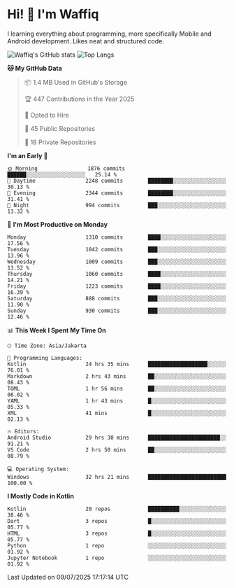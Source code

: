 
# Hi! 👋 I'm Waffiq

I learning everything about programming, more specifically Mobile and Android development. Likes neat and structured code.

<!-- Get to know more about me?

<a href="https://www.linkedin.com/in/waffiqaziz/"><img src="https://img.shields.io/static/v1?label=%20&message=LinkedIn&logo=linkedin&logoColor=white&color=0A66C2&style=for-the-badge" alt="LinkedIn"></a>
<a href="https://www.instagram.com/waffiqaziz/"><img src="https://img.shields.io/static/v1?label=%20&message=instagram&logo=instagram&logoColor=white&labelColor=%23E1306C&color=%23E1306C&style=for-the-badge" alt="Instagram"></a>
<a href="https://web.facebook.com/WaffiqAziz/"><img src="https://img.shields.io/static/v1?label=%20&message=Facebook&logo=facebook&logoColor=white&color=1877F2&style=for-the-badge" alt="Facebook"></a>
<a href="https://twitter.com/waffiqaziz"><img src="https://img.shields.io/static/v1?label=%20&message=X&logo=x&logoColor=white&color=000000&style=for-the-badge" alt="X"></a> -->

![Waffiq's GitHub stats](https://github-readme-stats-eight-theta.vercel.app/api?username=waffiqaziz&show_icons=true&include_all_commits=true&count_private=true&theme=dark)
![Top Langs](https://github-readme-stats.vercel.app/api/top-langs/?username=waffiqaziz&layout=compact&langs_count=8&theme=dark)

<!--START_SECTION:waka-->
**🐱 My GitHub Data** 

> 📦 1.4 MB Used in GitHub's Storage 
 > 
> 🏆 447 Contributions in the Year 2025
 > 
> 💼 Opted to Hire
 > 
> 📜 45 Public Repositories 
 > 
> 🔑 18 Private Repositories 
 > 
**I'm an Early 🐤** 

```text
🌞 Morning                1876 commits        ██████░░░░░░░░░░░░░░░░░░░   25.14 % 
🌆 Daytime                2248 commits        ████████░░░░░░░░░░░░░░░░░   30.13 % 
🌃 Evening                2344 commits        ████████░░░░░░░░░░░░░░░░░   31.41 % 
🌙 Night                  994 commits         ███░░░░░░░░░░░░░░░░░░░░░░   13.32 % 
```
📅 **I'm Most Productive on Monday** 

```text
Monday                   1310 commits        ████░░░░░░░░░░░░░░░░░░░░░   17.56 % 
Tuesday                  1042 commits        ███░░░░░░░░░░░░░░░░░░░░░░   13.96 % 
Wednesday                1009 commits        ███░░░░░░░░░░░░░░░░░░░░░░   13.52 % 
Thursday                 1060 commits        ████░░░░░░░░░░░░░░░░░░░░░   14.21 % 
Friday                   1223 commits        ████░░░░░░░░░░░░░░░░░░░░░   16.39 % 
Saturday                 888 commits         ███░░░░░░░░░░░░░░░░░░░░░░   11.90 % 
Sunday                   930 commits         ███░░░░░░░░░░░░░░░░░░░░░░   12.46 % 
```


📊 **This Week I Spent My Time On** 

```text
🕑︎ Time Zone: Asia/Jakarta

💬 Programming Languages: 
Kotlin                   24 hrs 35 mins      ███████████████████░░░░░░   76.01 % 
Markdown                 2 hrs 43 mins       ██░░░░░░░░░░░░░░░░░░░░░░░   08.43 % 
TOML                     1 hr 56 mins        ██░░░░░░░░░░░░░░░░░░░░░░░   06.02 % 
YAML                     1 hr 43 mins        █░░░░░░░░░░░░░░░░░░░░░░░░   05.33 % 
XML                      41 mins             █░░░░░░░░░░░░░░░░░░░░░░░░   02.13 % 

🔥 Editors: 
Android Studio           29 hrs 30 mins      ███████████████████████░░   91.21 % 
VS Code                  2 hrs 50 mins       ██░░░░░░░░░░░░░░░░░░░░░░░   08.79 % 

💻 Operating System: 
Windows                  32 hrs 21 mins      █████████████████████████   100.00 % 
```

**I Mostly Code in Kotlin** 

```text
Kotlin                   20 repos            ██████████░░░░░░░░░░░░░░░   38.46 % 
Dart                     3 repos             █░░░░░░░░░░░░░░░░░░░░░░░░   05.77 % 
HTML                     3 repos             █░░░░░░░░░░░░░░░░░░░░░░░░   05.77 % 
Python                   1 repo              ░░░░░░░░░░░░░░░░░░░░░░░░░   01.92 % 
Jupyter Notebook         1 repo              ░░░░░░░░░░░░░░░░░░░░░░░░░   01.92 % 
```




 Last Updated on 09/07/2025 17:17:14 UTC
<!--END_SECTION:waka-->
